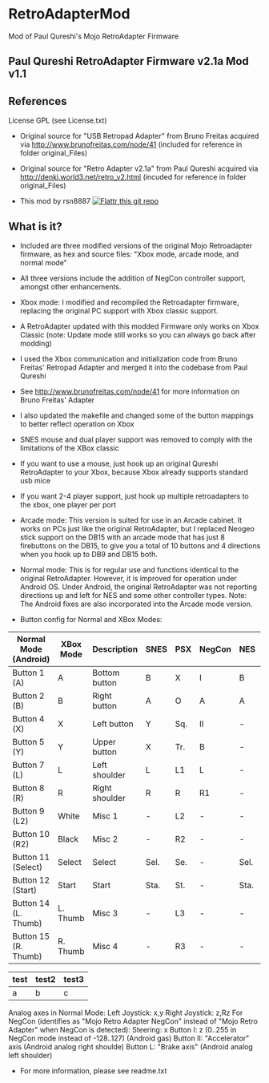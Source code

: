 # RetroAdapterMod
Mod of Paul Qureshi's Mojo RetroAdapter Firmware

Paul Qureshi RetroAdapter Firmware v2.1a Mod v1.1
--------------------------------------------------

References
----------

License GPL (see License.txt)

- Original source for "USB Retropad Adapter" from Bruno Freitas acquired via
http://www.brunofreitas.com/node/41
(included for reference in folder original_Files)

- Original source for "Retro Adapter v2.1a" from Paul Qureshi acquired via
http://denki.world3.net/retro_v2.html
(incuded for reference in folder original_Files)

- This mod by rsn8887 [![Flattr this git repo](http://api.flattr.com/button/flattr-badge-small.png)](https://flattr.com/submit/auto?user_id=rsn8887&url=https://github.com/rsn8887/RetroAdapterMod&title=RetroAdapterMod&language=C&tags=github&category=software)

What is it?
-----------

- Included are three modified versions of the original Mojo Retroadapter firmware, as hex and source files: "Xbox mode, arcade mode, and normal mode"

- All three versions include the addition of NegCon controller support, amongst other enhancements.

- Xbox mode:
I modified and recompiled the Retroadapter firmware, replacing the original PC support with Xbox classic support. 

 - A RetroAdapter updated with this modded Firmware only works on Xbox Classic (note: Update mode still works so you can always go back after modding)
 - I used the Xbox communication and initialization code from Bruno Freitas' Retropad Adapter and merged it into the codebase from Paul Qureshi
 - See http://www.brunofreitas.com/node/41 for more information on Bruno Freitas' Adapter
 - I also updated the makefile and changed some of the button mappings to better reflect operation on Xbox
 - SNES mouse and dual player support was removed to comply with the limitations of the XBox classic
 - If you want to use a mouse, just hook up an original Qureshi RetroAdapter to your Xbox, because Xbox already supports standard usb mice
 - If you want 2-4 player support, just hook up multiple retroadapters to the xbox, one player per port

- Arcade mode: 
This version is suited for use in an Arcade cabinet. It works on PCs just like the original RetroAdapter, but I replaced Neogeo stick support on the DB15 with an arcade mode that has just 8 firebuttons on the DB15, to give you a total of 10 buttons and 4 directions when you hook up to DB9 and DB15 both.

- Normal mode: 
This is for regular use and functions identical to the original RetroAdapter. However, it is improved for operation under Android OS. Under Android, the original RetroAdapter was not reporting directions up and left for NES and some other controller types. Note: The Android fixes are also incorporated into the Arcade mode version.

- Button config for Normal and XBox Modes:

Normal Mode (Android) | XBox Mode | Description    | SNES | PSX | NegCon | NES | NeoGeo | Genesis | Gamecube | N64       | PCE | Saturn
--- | --- | --- | --- | --- | --- | --- | --- | --- | --- | --- | --- | ---  
Button 1 (A)          | A         | Bottom button  | B    | X   | I      | B   | A      | A       | A        | B         | II  | A
Button 2 (B)          | B         | Right button   | A    | O   | A      | A   | B      | B       | X        | A         | I   | B
Button 4 (X)          | X         | Left button    | Y    | Sq. | II     | -   | C      | C       | B        | Yell. Do. | III | C 
Button 5 (Y)          | Y         | Upper button   | X    | Tr. | B      | -   | D      | X       | Y        | Yell. Up  | IV  | X
Button 7 (L)          | L         | Left shoulder  | L    | L1  | L      | -   | -      | Y       | L        | L         | V   | Y
Button 8 (R)          | R         | Right shoulder | R    | R   | R1     | -   | -      | Z       | R        | R         | VI  | Z
Button 9 (L2)         | White     | Misc 1         | -    | L2  | -      | -   | -      | -       | -        | Yell. Le. | -   | L
Button 10 (R2)        | Black     | Misc 2         | -    | R2  | -      | -   | -      | -       | -        | Yell. Ri. | -   | R
Button 11 (Select)    | Select    | Select         | Sel. | Se. | -      | Sel.| Selec. |         | -        | -         | Se. | -
Button 12 (Start)     | Start     | Start          | Sta. | St. | -      | Sta.| Start  | Start   | Start    | Start     | Pl. | Start
Button 14 (L. Thumb)  | L. Thumb  | Misc 3         | -    | L3  | -      | -   | -      | -       | Z        | Z         | -   | 
Button 15 (R. Thumb)  | R. Thumb  | Misc 4         | -    | R3  | -      | -   | -      | -       | -        | -         | -   | 

test | test2 | test3
--- | --- | ---
a | b | c


Analog axes in Normal Mode:
Left Joystick: x,y
Right Joystick: z,Rz
For NegCon (identifies as "Mojo Retro Adapter NegCon" instead of "Mojo Retro Adapter" when NegCon is detected):
Steering: x
Button I: z (0..255 in NegCon mode instead of -128..127) (Android gas)
Button II: "Accelerator" axis (Android analog right shoulde)
Button L: "Brake axis" (Android analog left shoulder)

- For more information, please see readme.txt
